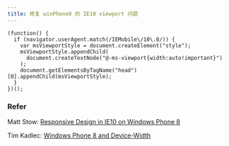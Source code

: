 ```yaml
---
title: 修复 winPhone8 的 IE10 viewport 问题
---
```


```
(function() {
  if (navigator.userAgent.match(/IEMobile\/10\.0/)) {
    var msViewportStyle = document.createElement("style");
    msViewportStyle.appendChild(
      document.createTextNode("@-ms-viewport{width:auto!important}")
    );
    document.getElementsByTagName("head")[0].appendChild(msViewportStyle);
  }
})();
```

### Refer

Matt Stow: [Responsive Design in IE10 on Windows Phone 8](http://mattstow.com/responsive-design-in-ie10-on-windows-phone-8.html)

Tim Kadlec: [Windows Phone 8 and Device-Width](http://timkadlec.com/2013/01/windows-phone-8-and-device-width/)